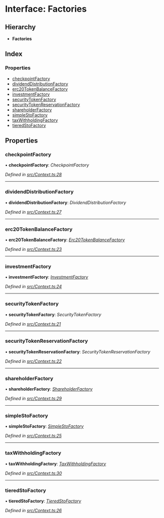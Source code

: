 # Interface: Factories

## Hierarchy

* **Factories**

## Index

### Properties

* [checkpointFactory](_context_.factories.md#checkpointfactory)
* [dividendDistributionFactory](_context_.factories.md#dividenddistributionfactory)
* [erc20TokenBalanceFactory](_context_.factories.md#erc20tokenbalancefactory)
* [investmentFactory](_context_.factories.md#investmentfactory)
* [securityTokenFactory](_context_.factories.md#securitytokenfactory)
* [securityTokenReservationFactory](_context_.factories.md#securitytokenreservationfactory)
* [shareholderFactory](_context_.factories.md#shareholderfactory)
* [simpleStoFactory](_context_.factories.md#simplestofactory)
* [taxWithholdingFactory](_context_.factories.md#taxwithholdingfactory)
* [tieredStoFactory](_context_.factories.md#tieredstofactory)

## Properties

###  checkpointFactory

• **checkpointFactory**: *CheckpointFactory*

*Defined in [src/Context.ts:28](https://github.com/PolymathNetwork/polymath-sdk/blob/1abe1ae/src/Context.ts#L28)*

___

###  dividendDistributionFactory

• **dividendDistributionFactory**: *DividendDistributionFactory*

*Defined in [src/Context.ts:27](https://github.com/PolymathNetwork/polymath-sdk/blob/1abe1ae/src/Context.ts#L27)*

___

###  erc20TokenBalanceFactory

• **erc20TokenBalanceFactory**: *[Erc20TokenBalanceFactory](../classes/entities.factories.erc20tokenbalancefactory.md)*

*Defined in [src/Context.ts:23](https://github.com/PolymathNetwork/polymath-sdk/blob/1abe1ae/src/Context.ts#L23)*

___

###  investmentFactory

• **investmentFactory**: *[InvestmentFactory](../classes/entities.factories.investmentfactory.md)*

*Defined in [src/Context.ts:24](https://github.com/PolymathNetwork/polymath-sdk/blob/1abe1ae/src/Context.ts#L24)*

___

###  securityTokenFactory

• **securityTokenFactory**: *SecurityTokenFactory*

*Defined in [src/Context.ts:21](https://github.com/PolymathNetwork/polymath-sdk/blob/1abe1ae/src/Context.ts#L21)*

___

###  securityTokenReservationFactory

• **securityTokenReservationFactory**: *SecurityTokenReservationFactory*

*Defined in [src/Context.ts:22](https://github.com/PolymathNetwork/polymath-sdk/blob/1abe1ae/src/Context.ts#L22)*

___

###  shareholderFactory

• **shareholderFactory**: *[ShareholderFactory](../classes/entities.factories.shareholderfactory.md)*

*Defined in [src/Context.ts:29](https://github.com/PolymathNetwork/polymath-sdk/blob/1abe1ae/src/Context.ts#L29)*

___

###  simpleStoFactory

• **simpleStoFactory**: *[SimpleStoFactory](../classes/entities.factories.simplestofactory.md)*

*Defined in [src/Context.ts:25](https://github.com/PolymathNetwork/polymath-sdk/blob/1abe1ae/src/Context.ts#L25)*

___

###  taxWithholdingFactory

• **taxWithholdingFactory**: *[TaxWithholdingFactory](../classes/entities.factories.taxwithholdingfactory.md)*

*Defined in [src/Context.ts:30](https://github.com/PolymathNetwork/polymath-sdk/blob/1abe1ae/src/Context.ts#L30)*

___

###  tieredStoFactory

• **tieredStoFactory**: *[TieredStoFactory](../classes/entities.factories.tieredstofactory.md)*

*Defined in [src/Context.ts:26](https://github.com/PolymathNetwork/polymath-sdk/blob/1abe1ae/src/Context.ts#L26)*

